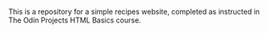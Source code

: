 This is a repository for a simple recipes website, completed as instructed in The Odin Projects HTML Basics course.

